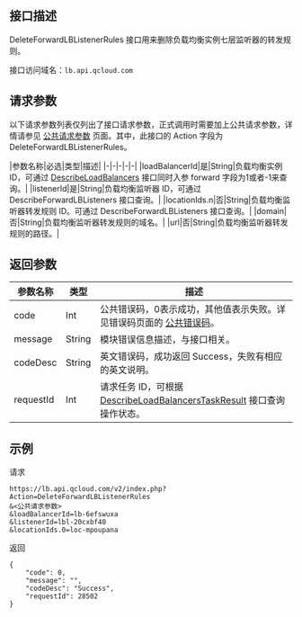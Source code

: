 ## 接口描述
 DeleteForwardLBListenerRules 接口用来删除负载均衡实例七层监听器的转发规则。
 
接口访问域名：`lb.api.qcloud.com`

## 请求参数
以下请求参数列表仅列出了接口请求参数，正式调用时需要加上公共请求参数，详情请参见 [公共请求参数](https://cloud.tencent.com/document/api/214/11594) 页面。其中，此接口的 Action 字段为 DeleteForwardLBListenerRules。
 
|参数名称|必选|类型|描述|
|-|-|-|-|-|
|loadBalancerId|是|String|负载均衡实例 ID，可通过 <a href="https://cloud.tencent.com/document/api/214/1261" title="DescribeLoadBalancers">DescribeLoadBalancers</a> 接口同时入参 forward 字段为1或者-1来查询。|
|listenerId|是|String|负载均衡监听器 ID，可通过 DescribeForwardLBListeners 接口查询。|
|locationIds.n|否|String|负载均衡监听器转发规则 ID。可通过 DescribeForwardLBListeners 接口查询。|
|domain|否|String|负载均衡监听器转发规则的域名。|
|url|否|String|负载均衡监听器转发规则的路径。|

 
## 返回参数
 
|参数名称|类型|描述|
|-------|---|---------------|
|code|Int|公共错误码，0表示成功，其他值表示失败。详见错误码页面的 [公共错误码](https://cloud.tencent.com/document/api/214/11602)。|
|message|String|模块错误信息描述，与接口相关。|
|codeDesc|String|英文错误码，成功返回 Success，失败有相应的英文说明。|
|requestId|Int|请求任务 ID，可根据 [DescribeLoadBalancersTaskResult](https://cloud.tencent.com/document/api/214/4007) 接口查询操作状态。|

## 示例
 
请求
```
https://lb.api.qcloud.com/v2/index.php?Action=DeleteForwardLBListenerRules
&<公共请求参数>
&loadBalancerId=lb-6efswuxa
&listenerId=lbl-20cxbf40
&locationIds.0=loc-mpoupana
```
返回
```
{
    "code": 0,
    "message": "",
    "codeDesc": "Success",
    "requestId": 28502
}
```


